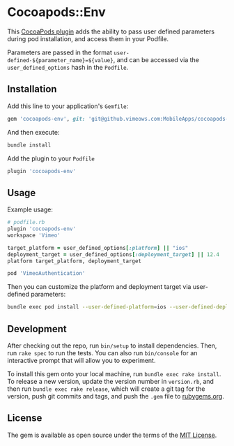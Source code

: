 # Cocoapods::Env

This [CocoaPods plugin](https://guides.cocoapods.org/plugins/index.html) adds the ability to pass user defined parameters during pod installation, and access them in your Podfile.

Parameters are passed in the format `user-defined-${parameter_name}=${value}`, and can be accessed via the `user_defined_options` hash in the `Podfile`.

## Installation

Add this line to your application's `Gemfile`:

```ruby
gem 'cocoapods-env', git: 'git@github.vimeows.com:MobileApps/cocoapods-env.git', branch: 'master'
```

And then execute:

```bash
bundle install
```

Add the plugin to your `Podfile`

```ruby
plugin 'cocoapods-env'
```

## Usage

Example usage:

```ruby
# podfile.rb
plugin 'cocoapods-env'
workspace 'Vimeo'

target_platform = user_defined_options[:platform] || "ios"
deployment_target = user_defined_options[:deployment_target] || 12.4
platform target_platform, deployment_target

pod 'VimeoAuthentication'
```

Then you can customize the platform and deployment target via user-defined parameters:

```bash
bundle exec pod install --user-defined-platform=ios --user-defined-deployment_target=12.4
```

## Development

After checking out the repo, run `bin/setup` to install dependencies. Then, run `rake spec` to run the tests. You can also run `bin/console` for an interactive prompt that will allow you to experiment.

To install this gem onto your local machine, run `bundle exec rake install`. To release a new version, update the version number in `version.rb`, and then run `bundle exec rake release`, which will create a git tag for the version, push git commits and tags, and push the `.gem` file to [rubygems.org](https://rubygems.org).

## License

The gem is available as open source under the terms of the [MIT License](https://opensource.org/licenses/MIT).
